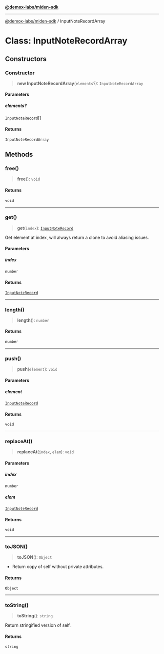 [**@demox-labs/miden-sdk**](../README.md)

***

[@demox-labs/miden-sdk](../README.md) / InputNoteRecordArray

# Class: InputNoteRecordArray

## Constructors

### Constructor

> **new InputNoteRecordArray**(`elements`?): `InputNoteRecordArray`

#### Parameters

##### elements?

[`InputNoteRecord`](InputNoteRecord.md)[]

#### Returns

`InputNoteRecordArray`

## Methods

### free()

> **free**(): `void`

#### Returns

`void`

***

### get()

> **get**(`index`): [`InputNoteRecord`](InputNoteRecord.md)

Get element at index, will always return a clone to avoid aliasing issues.

#### Parameters

##### index

`number`

#### Returns

[`InputNoteRecord`](InputNoteRecord.md)

***

### length()

> **length**(): `number`

#### Returns

`number`

***

### push()

> **push**(`element`): `void`

#### Parameters

##### element

[`InputNoteRecord`](InputNoteRecord.md)

#### Returns

`void`

***

### replaceAt()

> **replaceAt**(`index`, `elem`): `void`

#### Parameters

##### index

`number`

##### elem

[`InputNoteRecord`](InputNoteRecord.md)

#### Returns

`void`

***

### toJSON()

> **toJSON**(): `Object`

* Return copy of self without private attributes.

#### Returns

`Object`

***

### toString()

> **toString**(): `string`

Return stringified version of self.

#### Returns

`string`
